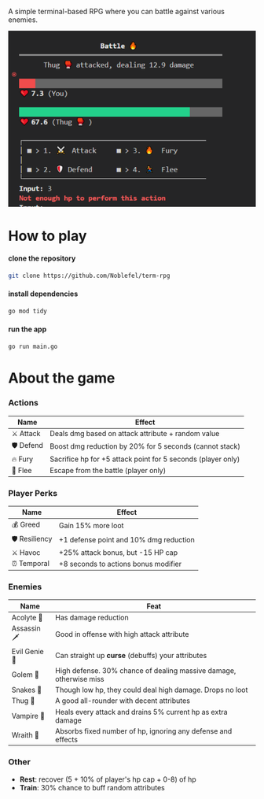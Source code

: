 A simple terminal-based RPG where you can battle against various enemies.

<img src="https://github.com/Noblefel/term-rpg/blob/main/sample.PNG">

# How to play

#### clone the repository
```bash
git clone https://github.com/Noblefel/term-rpg
``` 

#### install dependencies 
```sh
go mod tidy
```

#### run the app 
```sh
go run main.go
```

# About the game

### Actions
| Name | Effect |
| -------- | ------- |  
| ⚔️ Attack | Deals dmg based on attack attribute + random value |
| 🛡️ Defend | Boost dmg reduction by 20% for 5 seconds (cannot stack) |
| 🔥 Fury | Sacrifice hp for +5 attack point for 5 seconds (player only) |
| 🏃 Flee | Escape from the battle (player only) |

### Player Perks
| Name | Effect |
| -------- | ------- |  
| 💰 Greed | Gain 15% more loot |
| 🛡️ Resiliency | +1 defense point and 10% dmg reduction |
| ⚔️ Havoc | +25% attack bonus, but -15 HP cap|
| ⏰ Temporal | +8 seconds to actions bonus modifier |

### Enemies
| Name | Feat |
| -------- | ------- |  
| Acolyte 🧙| Has damage reduction |
| Assassin 🗡️| Good in offense with high attack attribute |
| Evil Genie 🧞 | Can straight up **curse** (debuffs) your attributes |
| Golem 🗿  | High defense. 30% chance of dealing massive damage, otherwise miss |
| Snakes 🐍 | Though low hp, they could deal high damage. Drops no loot |
| Thug 🥊 | A good all-rounder with decent attributes |
| Vampire 🧛 | Heals every attack and drains 5% current hp as extra damage |
| Wraith 👻 | Absorbs fixed number of hp, ignoring any defense and effects |

### Other
- **Rest**: recover (5 + 10% of player's hp cap + 0-8) of hp
- **Train**: 30% chance to buff random attributes